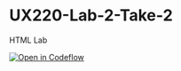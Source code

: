 # UX220-Lab-2-Take-2
HTML Lab

[![Open in Codeflow](https://developer.stackblitz.com/img/open_in_codeflow.svg)](https:///pr.new/umar2740/UX220-Lab-2-Take-2)
